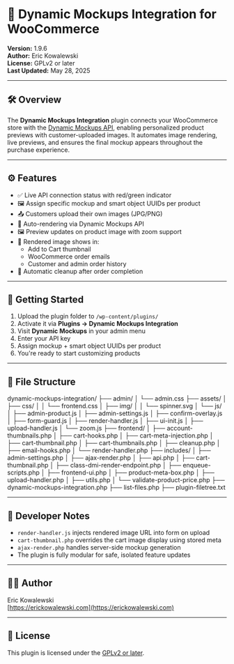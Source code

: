 # 🎨 Dynamic Mockups Integration for WooCommerce

**Version:** 1.9.6  
**Author:** Eric Kowalewski  
**License:** GPLv2 or later  
**Last Updated:** May 28, 2025

---

## 🛠️ Overview

The **Dynamic Mockups Integration** plugin connects your WooCommerce store with the [Dynamic Mockups API](https://docs.dynamicmockups.com), enabling personalized product previews with customer-uploaded images. It automates image rendering, live previews, and ensures the final mockup appears throughout the purchase experience.

---

## ⚙️ Features

- ✅ Live API connection status with red/green indicator
- 🖼 Assign specific mockup and smart object UUIDs per product
- 📤 Customers upload their own images (JPG/PNG)
- 🧠 Auto-rendering via Dynamic Mockups API
- 🖼 Preview updates on product image with zoom support
- 🛒 Rendered image shows in:
  - Add to Cart thumbnail
  - WooCommerce order emails
  - Customer and admin order history
- 🧼 Automatic cleanup after order completion

---

## 🚀 Getting Started

1. Upload the plugin folder to `/wp-content/plugins/`
2. Activate it via **Plugins → Dynamic Mockups Integration**
3. Visit **Dynamic Mockups** in your admin menu
4. Enter your API key
5. Assign mockup + smart object UUIDs per product
6. You're ready to start customizing products

---

## 📁 File Structure

dynamic-mockups-integration/
├── admin/
│ └── admin.css
├── assets/
│ ├── css/
│ │ └── frontend.css
│ ├── img/
│ │ └── spinner.svg
│ └── js/
│ ├── admin-product.js
│ ├── admin-settings.js
│ ├── confirm-overlay.js
│ ├── form-guard.js
│ ├── render-handler.js
│ ├── ui-init.js
│ ├── upload-handler.js
│ └── zoom.js
├── frontend/
│ ├── account-thumbnails.php
│ ├── cart-hooks.php
│ ├── cart-meta-injection.php
│ ├── cart-thumbnail.php
│ ├── cart-thumbnails.php
│ ├── cleanup.php
│ ├── email-hooks.php
│ └── render-handler.php
├── includes/
│ ├── admin-settings.php
│ ├── ajax-render.php
│ ├── api.php
│ ├── cart-thumbnail.php
│ ├── class-dmi-render-endpoint.php
│ ├── enqueue-scripts.php
│ ├── frontend-ui.php
│ ├── product-meta-box.php
│ ├── upload-handler.php
│ ├── utils.php
│ └── validate-product-price.php
├── dynamic-mockups-integration.php
├── list-files.php
├── plugin-filetree.txt


---

## 🧪 Developer Notes

- `render-handler.js` injects rendered image URL into form on upload
- `cart-thumbnail.php` overrides the cart image display using stored meta
- `ajax-render.php` handles server-side mockup generation
- The plugin is fully modular for safe, isolated feature updates

---

## 👨‍💻 Author

Eric Kowalewski  
[https://erickowalewski.com](https://erickowalewski.com)

---

## 📄 License

This plugin is licensed under the [GPLv2 or later](https://www.gnu.org/licenses/old-licenses/gpl-2.0.en.html).

